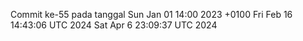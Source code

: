 Commit ke-55 pada tanggal Sun Jan 01 14:00 2023 +0100
Fri Feb 16 14:43:06 UTC 2024
Sat Apr  6 23:09:37 UTC 2024
